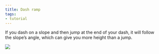 ```yaml
---
title: Dash ramp
tags:
- tutorial
---
```


If you dash on a slope and then jump at the end of your dash, it will follow the slope’s angle, which can give you more height than a jump.


![](https://i.giphy.com/media/VJQEBHFRaDLLS5oekO/giphy.webp)